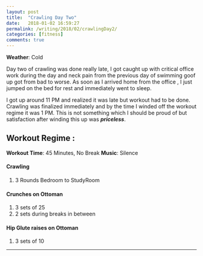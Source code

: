 ```yaml
---
layout: post
title:  "Crawling Day Two"
date:   2018-01-02 16:59:27
permalink: /writing/2018/02/crawlingDay2/
categories: [fitness]
comments: true
---
```

**Weather**: Cold

Day two of crawling was done really late, I got caught up with critical office work during the day and neck pain from the previous day of swimming goof up got from bad to worse. As soon as I arrived home from the office , I just jumped on the bed for rest and immediately went to sleep.

I got up around 11 PM and realized it was late but workout had to be done. Crawling was finalized immediately and by the time I winded off the workout regime it was 1 PM. This is not something which I should be proud of but satisfaction after winding this up was ***priceless***.

Workout Regime :
-------------
**Workout Time**: 45 Minutes, No Break
**Music**: Silence

#### **Crawling**
1. 3 Rounds Bedroom to StudyRoom

#### **Crunches on Ottoman**
1. 3 sets of 25
2. 2 sets during breaks in between

#### **Hip Glute raises on Ottoman**
1. 3 sets of 10

----------








































































































































































































































































































































































































































